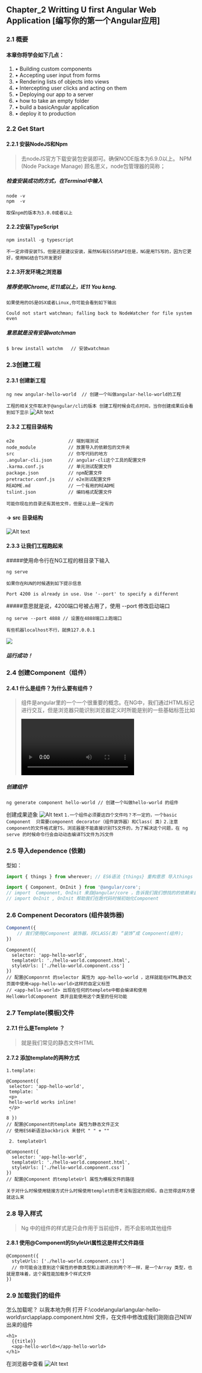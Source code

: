 ## Chapter_2 Writting U first Angular Web Application [编写你的第一个Angular应用]

###  2.1 概要
#### 本章你将学会如下几点：

1. • Building custom components
2. • Accepting user input from forms
3. • Rendering lists of objects into views
4. • Intercepting user clicks and acting on them
5. • Deploying our app to a server
6. • how to take an empty folder
7. • build a basicAngular application
8. • deploy it to production

### 2.2 Get Start
#### 2.2.1 安装NodeJS和Npm
> 去nodeJS官方下载安装包安装即可。确保NODE版本为6.9.0以上。
    NPM (Node Package Manage) 顾名思义，node包管理器的简称；
##### 检查安装成功的方式，在Terminal中输入
```
node -v
npm  -v
```
`取保npm的版本为3.0.0或者以上`
#### 2.2.2安装TypeScript
```
npm install -g typescript
```
`不一定非得安装TS，但是还是建议安装，虽然NG有ES5的API但是，NG是用TS写的，因为它更好，使用NG结合TS开发更好`
####  2.2.3开发环境之浏览器
##### 推荐使用Chrome, IE11或以上，IE11 You keng.
`如果使用的OS是OSX或者Linux,你可能会看到如下输出`
```
Could not start watchman; falling back to NodeWatcher for file system even
```
##### 意思就是没有安装watchman
```
$ brew install watchm   // 安装watchman
```
### 2.3创建工程
#### 2.3.1 创建新工程
```
ng new angular-hello-world  // 创建一个叫做angular-hello-world的工程
```
`工程的相关文件取决于@angular/cli的版本
创建工程时候会花点时间，当你创建成果后会看到如下显示`
![Alt text](./1515334267166.png)
#### 2.3.2 工程目录结构
```
e2e                    // 端到端测试
node_module            // 放置导入的依赖包的文件夹
src                    // 你写代码的地方
.angular-cli.json      // angular-cli这个工具的配置文件
.karma.conf.js         // 单元测试配置文件
package.json           // npm配置文件
pretractor.conf.js     // e2e测试配置文件
README.md              // 一个有用的README
tslint.json            // 编码格式配置文件
```
`可能你现在的目录还有其他文件，但是以上是一定有的`
#### -> src 目录结构
![Alt text](./1515334644707.png)
#### 2.3.3  让我们工程跑起来
#####使用命令行在NG工程的根目录下输入
```
ng serve
```
`如果你在RUN的时候遇到如下提示信息`
```
Port 4200 is already in use. Use '--port' to specify a different 
```
#####意思就是说，4200端口号被占用了，使用 --port 修改启动端口
```
ng serve --port 4888 // 设置在4888端口上跑端口
```
`有些机器localhost不行，就换127.0.0.1`

![](https://github.com/StellaLim/ng-book2-angular-5-r66/blob/master/images/1515336490922.png)
##### 运行成功！
### 2.4 创建Component（组件）
#### 2.4.1 什么是组件？为什么要有组件？
> 组件是angular里的一个一个很重要的概念。在NG中，我们通过HTML标记进行交互，但是浏览器只能识别浏览器定义时所能是别的一些基础标签比如<form> <video> etc. 那么如果我们想写一个新的标签比如<hello-world>,浏览器如何识别呢？ 这就是组件的用途，教会浏览器新的标签。如果你学过AngularJS,那么你可以理解为AngularJs里的direction。
##### 创建组件
```
ng generate component hello-world // 创建一个叫做hello-world 的组件
```
创建成果迹象
![Alt text](./1515334966668.png)
`1.一个组件必须要这四个文件吗？不一定的，一个basic Component  只需要component decorator（组件装饰器）和Class( 类)`
`2.注意component的文件格式是TS，浏览器是不能直接识别TS文件的，为了解决这个问题，在 ng serve 的时候命令行会自动动态编译TS文件为JS文件`
### 2.5 导入dependence (依赖)
型如：
```typescript
import { things } from wherever; // ES6语法 {things} 重构意思 导入things ,things 来自 wherever
```
```typescript
import { Component, OnInit } from '@angular/core';
// import  Component, OnInit 来自@angular/core ，告诉我们我们想找的的依赖来自哪里，这里是告诉编译器 @angular/core 定义和导出两个TS/JS对象一个叫做Component , 一个叫做OnInit
// import OnInit , OnInit 帮助我们在跑代码时候初始化Component
```
### 2.6 Compenent Decorators (组件装饰器)
```typescript
Component({
    // 我们使用@Component 装饰器，将CLASS(类) “装饰”成 Component(组件);
})
```
```
Component({
  selector: 'app-hello-world',
  templateUrl: './hello-world.component.html',
  styleUrls: ['./hello-world.component.css']
})
// 配置@Componrnt 的selector 属性为 app-hello-world ，这样就能在HTML静态文页面中使用<app-hello-world>这样的自定义标签
// <app-hello-world> 出现在任何的templete中都会编译和使用HelloWorldComponent 类并且能使用这个类里的任何功能
```
### 2.7 Template(模板)文件
#### 2.7.1 什么是Templete ？
> 就是我们常见的静态文件HTML
#### 2.7.2 添加template的两种方式
`1.template:`
```
@Component({
 selector: 'app-hello-world',
 template: `
 <p>
 hello-world works inline!
 </p>
 `
8 })
// 配置@Component的template 属性为静态文件正文
// 使用ES6新语法backbrick 来替代 " " + ""
```
` 2. templateUrl`
```
@Component({
  selector: 'app-hello-world',
  templateUrl: './hello-world.component.html',
  styleUrls: ['./hello-world.component.css']
})
// 配置@Component 的templeteUrl 属性为模板文件的路径
```
`关于对什么时候使用链接方式什么时候使用templet的思考没有固定的规矩，自己觉得这样方便就这么来`
### 2.8 导入样式
> Ng 中的组件的样式是只会作用于当前组件，而不会影响其他组件
#### 2.8.1 使用@Component的StyleUrl属性这是样式文件路径
```
@Component({
  styleUrls: ['./hello-world.component.css'] 
  // 你可能会注意到这个属性的参数类型和上面讲到的两个不一样，是一个Array 类型，也就是意味着，这个属性能加载多个样式文件
})
```
### 2.9 加载我们的组件
怎么加载呢？
以我本地为例 打开 F:\code\angular\angular-hello-world\src\app\app.component.html 文件，在文件中修改成我们刚刚自己NEW出来的组件
```
<h1>
  {{title}}
  <app-hello-world></app-hello-world>
</h1>
```
在浏览器中查看
![Alt text](./1515336490922.png)

